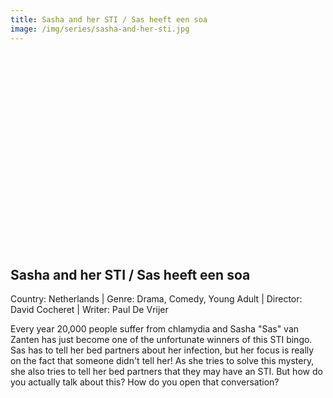 ```yaml
---
title: Sasha and her STI / Sas heeft een soa
image: /img/series/sasha-and-her-sti.jpg
---
```

<iframe width="560" height="315" src="" frameborder="0" allow="accelerometer; autoplay; encrypted-media; gyroscope; picture-in-picture" allowfullscreen></iframe>

## Sasha and her STI / Sas heeft een soa
Country: Netherlands | Genre: Drama, Comedy, Young Adult | Director: David Cocheret | Writer: Paul De Vrijer

Every year 20,000 people suffer from chlamydia and Sasha "Sas" van Zanten has just become one of the unfortunate winners of this STI bingo. Sas has to tell her bed partners about her infection, but her focus is really on the fact that someone didn't tell her! As she tries to solve this mystery, she also tries to tell her bed partners that they may have an STI. But how do you actually talk about this? How do you open that conversation?